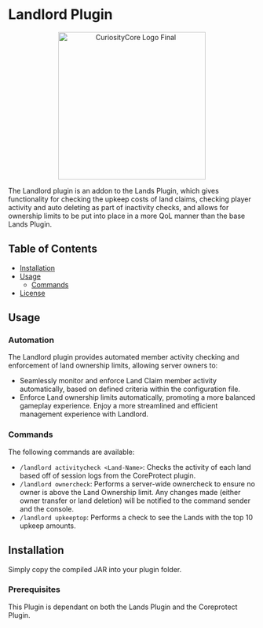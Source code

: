# Landlord Plugin
<div align="center">
  <img src="https://github.com/CuriosityCore-Development/Lands-Landlord/assets/117315226/7f7372bf-2e9a-4638-a896-b30885da0871" alt="CuriosityCore Logo Final" width="300">
</div>

The Landlord plugin is an addon to the Lands Plugin, which gives functionality for checking the upkeep costs of land claims, checking player activity and auto deleting as part of inactivity checks, and allows for ownership limits to be put into place in a more QoL manner than the base Lands Plugin. 

## Table of Contents

- [Installation](#installation)
- [Usage](#usage)
  - [Commands](#commands)
- [License](#LICENCE)

## Usage
### Automation
The Landlord plugin provides automated member activity checking and enforcement of land ownership limits, allowing server owners to:

- Seamlessly monitor and enforce Land Claim member activity automatically, based on defined criteria within the configuration file.
- Enforce Land ownership limits automatically, promoting a more balanced gameplay experience.
Enjoy a more streamlined and efficient management experience with Landlord.

### Commands

The following commands are available:

- `/landlord activitycheck <Land-Name>`: Checks the activity of each land based off of session logs from the CoreProtect plugin. 
- `/landlord ownercheck`: Performs a server-wide ownercheck to ensure no owner is above the Land Ownership limit. Any changes made (either owner transfer or land deletion) will be notified to the command sender and the console.
- `/landlord upkeeptop`: Performs a check to see the Lands with the top 10 upkeep amounts.

## Installation

Simply copy the compiled JAR into your plugin folder.

### Prerequisites

This Plugin is dependant on both the Lands Plugin and the Coreprotect Plugin. 

